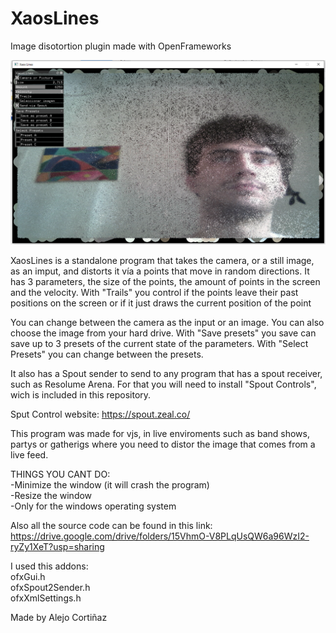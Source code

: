 # XaosLines
Image disotortion plugin made with OpenFrameworks

<img src = "images/Screenshot.png" width =800>    

XaosLines is a standalone program that takes the camera, or a still image, as an imput, and distorts it vía a points that move in
random directions. It has 3 parameters, the size of the points, the amount of points in the screen and the velocity.
With "Trails" you control if the points leave their past positions on the screen or if it just draws the current position of the point

You can change between the camera as the input or an image. You can also choose the image from your hard drive.
With "Save presets" you save can save up to 3 presets of the current state of the parameters. With "Select Presets"
you can change between the presets.

It also has a Spout sender to send to any program that has a spout receiver, such as Resolume Arena.
For that you will need to install "Spout Controls", wich is included in this repository. 

Sput Control website: https://spout.zeal.co/

This program was made for vjs, in live enviroments such as band shows, partys or gatherigs where you
need to distor the image that comes from a live feed. 

THINGS YOU CANT DO:  
-Minimize the window (it will crash the program)  
-Resize the window  
-Only for the windows operating system

Also all the source code can be found in this link: https://drive.google.com/drive/folders/15VhmO-V8PLqUsQW6a96WzI2-ryZy1XeT?usp=sharing

I used this addons:  
ofxGui.h  
ofxSpout2Sender.h  
ofxXmlSettings.h  

Made by Alejo Cortiñaz
